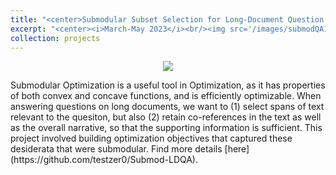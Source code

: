 ```yaml
---
title: "<center>Submodular Subset Selection for Long-Document Question Answering</center>"
excerpt: "<center><i>March-May 2023</i><br/><img src='/images/submodQA1.jpeg' width='400'><br/>Using submodular optimization to select spans from long documents.</center>"
collection: projects
---
```

<p align="center">
  <img src="../../images/submodQA1.jpeg"/>
</p>
Submodular Optimization is a useful tool in Optimization, as it has properties of both convex and concave functions, and is efficiently optimizable. When answering questions on long documents, we want to (1) select spans of text relevant to the quesiton, but also (2) retain co-references in the text as well as the overall narrative, so that the supporting information is sufficient. This project involved building optimization objectives that captured these desiderata that were submodular. Find more details [here](https://github.com/testzer0/Submod-LDQA).
